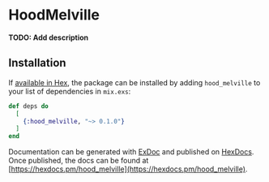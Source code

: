 # HoodMelville

**TODO: Add description**

## Installation

If [available in Hex](https://hex.pm/docs/publish), the package can be installed
by adding `hood_melville` to your list of dependencies in `mix.exs`:

```elixir
def deps do
  [
    {:hood_melville, "~> 0.1.0"}
  ]
end
```

Documentation can be generated with [ExDoc](https://github.com/elixir-lang/ex_doc)
and published on [HexDocs](https://hexdocs.pm). Once published, the docs can
be found at [https://hexdocs.pm/hood_melville](https://hexdocs.pm/hood_melville).

